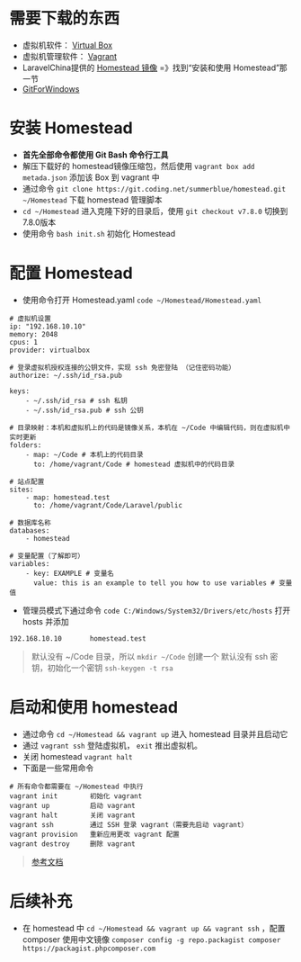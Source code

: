 # 需要下载的东西
* 虚拟机软件： [Virtual Box](https://www.virtualbox.org/wiki/Downloads)
* 虚拟机管理软件： [Vagrant](https://www.vagrantup.com/downloads.html)
* LaravelChina提供的 [Homestead 镜像](https://laravel-china.org/docs/laravel-development-environment/5.5/development-environment-windows/938) =》找到“安装和使用 Homestead”那一节
* [GitForWindows](https://github.com/git-for-windows/git/releases/download/v2.18.0.windows.1/Git-2.18.0-64-bit.exe)

# 安装 Homestead
* **首先全部命令都使用 Git Bash 命令行工具**
* 解压下载好的 homestead镜像压缩包，然后使用 `vagrant box add metada.json` 添加该 Box 到 vagrant 中
* 通过命令 `git clone https://git.coding.net/summerblue/homestead.git ~/Homestead` 下载 homestead 管理脚本
* `cd ~/Homestead` 进入克隆下好的目录后，使用 `git checkout v7.8.0` 切换到7.8.0版本
* 使用命令 `bash init.sh` 初始化 Homestead

# 配置 Homestead
* 使用命令打开 Homestead.yaml `code ~/Homestead/Homestead.yaml`
```
# 虚拟机设置
ip: "192.168.10.10"
memory: 2048
cpus: 1
provider: virtualbox

# 登录虚拟机授权连接的公钥文件，实现 ssh 免密登陆 （记住密码功能）
authorize: ~/.ssh/id_rsa.pub

keys:
    - ~/.ssh/id_rsa # ssh 私钥
    - ~/.ssh/id_rsa.pub # ssh 公钥

# 目录映射：本机和虚拟机上的代码是镜像关系，本机在 ~/Code 中编辑代码，则在虚拟机中实时更新
folders:
    - map: ~/Code # 本机上的代码目录
      to: /home/vagrant/Code # homestead 虚拟机中的代码目录

# 站点配置
sites:
    - map: homestead.test
      to: /home/vagrant/Code/Laravel/public

# 数据库名称
databases:
    - homestead

# 变量配置（了解即可）
variables:
    - key: EXAMPLE # 变量名
      value: this is an example to tell you how to use variables # 变量值
```
* 管理员模式下通过命令 `code C:/Windows/System32/Drivers/etc/hosts` 打开 hosts 并添加
```
192.168.10.10       homestead.test
```

> 默认没有 ~/Code 目录，所以 `mkdir ~/Code` 创建一个
> 默认没有 ssh 密钥，初始化一个密钥 `ssh-keygen -t rsa`


# 启动和使用 homestead
* 通过命令 `cd ~/Homestead && vagrant up` 进入 homestead 目录并且启动它
* 通过 `vagrant ssh` 登陆虚拟机， `exit` 推出虚拟机。
* 关闭 homestead `vagrant halt`
* 下面是一些常用命令
```
# 所有命令都需要在 ~/Homestead 中执行
vagrant init        初始化 vagrant
vagrant up	        启动 vagrant
vagrant halt	    关闭 vagrant
vagrant ssh	        通过 SSH 登录 vagrant（需要先启动 vagrant）
vagrant provision	重新应用更改 vagrant 配置
vagrant destroy	    删除 vagrant
```

> [参考文档](https://laravel-china.org/docs/laravel-development-environment/5.5/development-environment-windows/938)

# 后续补充
* 在 homestead 中 `cd ~/Homestead && vagrant up && vagrant ssh` ，配置 composer 使用中文镜像 `composer config -g repo.packagist composer https://packagist.phpcomposer.com` 